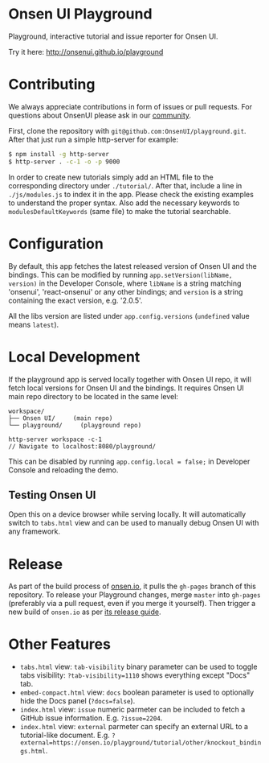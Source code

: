 # Onsen UI Playground

Playground, interactive tutorial and issue reporter for Onsen UI.

Try it here: http://onsenui.github.io/playground

# Contributing

We always appreciate contributions in form of issues or pull requests. For questions about OnsenUI please ask in our [community](https://community.onsen.io/).

First, clone the repository with `git@github.com:OnsenUI/playground.git`. After that just run a simple http-server for example:

```bash
$ npm install -g http-server
$ http-server . -c-1 -o -p 9000
```

In order to create new tutorials simply add an HTML file to the corresponding directory under `./tutorial/`. After that, include a line in `./js/modules.js` to index it in the app. Please check the existing examples to understand the proper syntax. Also add the necessary keywords to `modulesDefaultKeywords` (same file) to make the tutorial searchable.

# Configuration

By default, this app fetches the latest released version of Onsen UI and the bindings. This can be modified by running `app.setVersion(libName, version)` in the Developer Console, where `libName` is a string matching 'onsenui', 'react-onsenui' or any other bindings; and `version` is a string containing the exact version, e.g. '2.0.5'.

All the libs version are listed under `app.config.versions` (`undefined` value means `latest`).

# Local Development

If the playground app is served locally together with Onsen UI repo, it will fetch local versions for Onsen UI and the bindings. It requires Onsen UI main repo directory to be located in the same level:

```
workspace/
├── Onsen UI/     (main repo)
└── playground/     (playground repo)

http-server workspace -c-1
// Navigate to localhost:8080/playground/
```

This can be disabled by running `app.config.local = false;` in Developer Console and reloading the demo.

## Testing Onsen UI

Open this on a device browser while serving locally. It will automatically switch to `tabs.html` view and can be used to manually debug Onsen UI with any framework.

# Release

As part of the build process of [onsen.io](https://github.com/OnsenUI/onsen.io), it pulls the `gh-pages` branch of this repository. To release your Playground changes, merge `master` into `gh-pages` (preferably via a pull request, even if you merge it yourself). Then trigger a new build of `onsen.io` as per [its release guide](https://github.com/OnsenUI/onsen.io#releasing-to-production).

# Other Features

* `tabs.html` view: `tab-visibility` binary parameter can be used to toggle tabs visibility: `?tab-visibility=1110` shows everything except "Docs" tab.
* `embed-compact.html` view: `docs` boolean parameter is used to optionally hide the Docs panel (`?docs=false`).
* `index.html` view: `issue` numeric parmeter can be included to fetch a GitHub issue information. E.g. `?issue=2204`.
* `index.html` view: `external` parmeter can specify an external URL to a tutorial-like document. E.g. `?external=https://onsen.io/playground/tutorial/other/knockout_bindings.html`.
